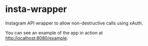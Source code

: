 insta-wrapper
=============

Instagram API wrapper to allow non-destructive calls using xAuth.

You can see an example of the app in action at [http:/localhost:8080/example](http:/localhost:8080/example).
